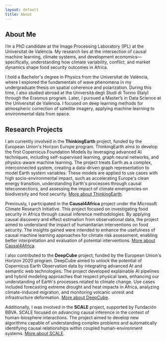 ```yaml
---
layout: default
title: About
---
```


<section class="sections">
<h1>About Me</h1>
<p>I’m a PhD candidate at the Image Processing Laboratory (IPL) at the Universitat de València. My research lies at the intersection of causal machine learning, climate systems, and development economics—specifically, understanding how climate variability, conflict, and market dynamics shape food security outcomes in Africa.</p>
  
<p>I hold a Bachelor's degree in Physics from the Universitat de València, where I explored the fundamentals of wave phenomena in my undergraduate thesis on spatial coherence and polarization. During this time, I also studied abroad at the Università degli Studi di Torino (Italy) through the Erasmus program. Later, I pursued a Master’s in Data Science at the Universitat de València. I focused on deep learning methods for atmospheric correction of satellite imagery, applying machine learning to environmental data from space.</p>

<h2>Research Projects</h2>

  <p>I am currently involved in the <strong>ThinkingEarth</strong> project, funded by the European Union's Horizon Europe program. ThinkingEarth aims to develop the first Copernicus Foundation Models by leveraging advanced AI techniques, including self-supervised learning, graph neural networks, and physics-aware machine learning. The project treats Earth as a complex, interconnected system, creating a data-driven graph representation to model Earth system variables. These models are applied to use cases with high socio-environmental impact, such as accelerating Europe's clean energy transition, understanding Earth's processes through causal teleconnections, and assessing the impact of climate emergencies on biodiversity and food security. <a class="publication-link" href="https://thinking-earth.eu" target="_blank">More about ThinkingEarth</a>.</p>

  <p>Previously, I participated in the <strong>Causal4Africa</strong> project under the Microsoft Climate Research Initiative. This project focused on investigating food security in Africa through causal inference methodologies. By applying causal discovery and effect estimation from observational data, the project aimed to understand the impact of humanitarian interventions on food security. The insights gained were intended to enhance the usefulness of causal machine learning approaches for climate risk assessment, enabling better interpretation and evaluation of potential interventions. <a class="publication-link" href="https://www.microsoft.com/en-us/research/collaboration/microsoft-climate-research-initiative/projects" target="_blank">More about Causal4Africa</a>.</p>

  <p>I also contributed to the <strong>DeepCube</strong> project, funded by the European Union's Horizon 2020 program. DeepCube aimed to unlock the potential of Copernicus Earth Observation data by integrating advanced AI and semantic web technologies. The project developed explainable AI pipelines and hybrid modeling approaches that respect physical laws, enhancing our understanding of Earth's processes related to climate change. Use cases included forecasting extreme drought and heat impacts in Africa, analyzing climate-induced migration, and monitoring volcanic unrest and infrastructure deformation. <a class="publication-link" href="https://deepcube-h2020.eu" target="_blank">More about DeepCube</a>.</p>

  <p>Additionally, I was involved in the <strong>SCALE</strong> project, supported by Fundación BBVA. SCALE focused on advancing causal inference in the context of human-biosphere interactions. The project aimed to develop new algorithms capable of understanding complex problems and automatically identifying causal relationships within coupled human-environment systems. <a class="publication-link" href="https://www.uv.es/uvweb/uv-news/en/news/university-valencia-gets-three-grants-bbva-foundation-cutting-edge-scientific-research-teams-1285973304159/Novetat.html?id=1286125359490&plantilla=UV_Noticies%2FPage%2FTPGDetaillNews" target="_blank">More about SCALE</a>.</p>


</section>  
